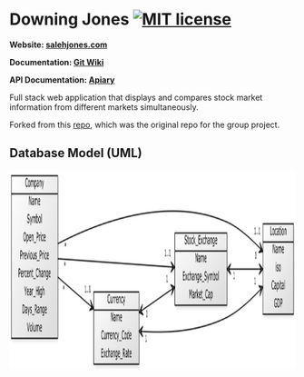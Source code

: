 # Downing Jones [![MIT license](https://img.shields.io/badge/license-MIT-lightgrey.svg)](https://raw.githubusercontent.com/qirh/jones/master/LICENSE)

**Website: [salehjones.com](salehjones.com)**

**Documentation: [Git Wiki](https://github.com/qirh/jones/wiki)**

**API Documentation: [Apiary](https://salehjones.docs.apiary.io)**

Full stack web application that displays and compares stock market information from different markets simultaneously.

Forked from this [repo](https://github.com/kelvinhe273/IDB-Group7), which was the original repo for the group project.

## Database Model (UML)

<div style="text-align:center"><img src="UML.png" height = "350" width="950"></div>
